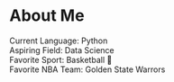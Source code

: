 # About Me

Current Language: Python <br>
Aspiring Field: Data Science <br>
Favorite Sport: Basketball 🏀 <br>
Favorite NBA Team: Golden State Warrors <br>
